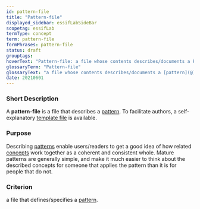 ```yaml
---
id: pattern-file
title: "Pattern-file"
displayed_sidebar: essifLabSideBar
scopetag: essifLab
termType: concept
term: pattern-file
formPhrases: pattern-file
status: draft
grouptags:
hoverText: "Pattern-file: a file whose contents describes/documents a Pattern."
glossaryTerm: "Pattern-file"
glossaryText: "a file whose contents describes/documents a [pattern](@)."
date: 20210601
---
```


### Short Description

A **pattern-file** is a file that describes a [pattern](@). To facilitate authors, a self-explanatory [template file](/tev1/pattern-file.md) is available.

### Purpose

Describing [patterns](@) enable users/readers to get a good idea of how related [concepts](@) work together as a coherent and consistent whole. Mature patterns are generally simple, and make it much easier to think about the described concepts for someone that applies the pattern than it is for people that do not.

### Criterion

a file that defines/specifies a [pattern](@).
